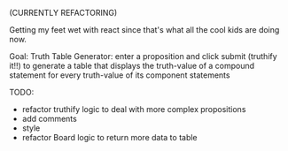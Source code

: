 (CURRENTLY REFACTORING)

Getting my feet wet with react since that's what all the cool kids are doing now. 

Goal: Truth Table Generator: enter a proposition and click submit (truthify it!!) to generate a table that displays the truth-value of a compound statement for every truth-value of its component statements 

TODO: 
* refactor truthify logic to deal with more complex propositions
* add comments
* style
* refactor Board logic to return more data to table